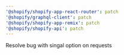 ```yaml
---
'@shopify/shopify-app-react-router': patch
'@shopify/graphql-client': patch
'@shopify/shopify-app-remix': patch
'@shopify/shopify-api': patch
---
```


Resolve bug with singal option on requests
